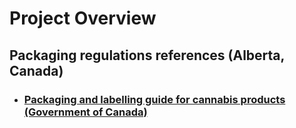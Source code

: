 # Project Overview

## Packaging regulations references (Alberta, Canada)

- ### [Packaging and labelling guide for cannabis products (Government of Canada)](https://www.canada.ca/en/health-canada/services/cannabis-regulations-licensed-producers/packaging-labelling-guide-cannabis-products/guide.html#a43)